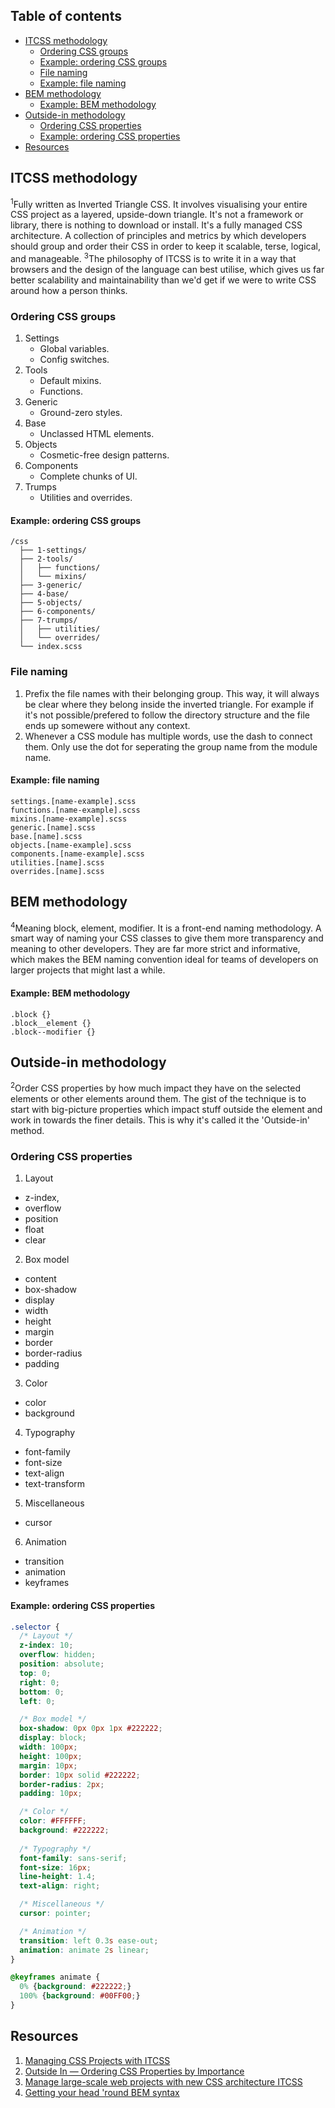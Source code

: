 ## Table of contents
- [ITCSS methodology](#itcss-methodology)
  + [Ordering CSS groups](#ordering-css-groups)
  + [Example: ordering CSS groups](#example-ordering-css-groups)
  + [File naming](#file-naming)
  + [Example: file naming](#example-file-naming)
- [BEM methodology](#bem-methodology)
  + [Example: BEM methodology](#example-bem-methodology)
- [Outside-in methodology](#outside-in-methodology)
  + [Ordering CSS properties](#ordering-css-properties)
  + [Example: ordering CSS properties](#example-ordering-css-properties)
- [Resources](#resources)



## ITCSS methodology
<sup>1</sup>Fully written as Inverted Triangle CSS. It involves visualising your entire CSS project as a layered, upside-down triangle. It's not a framework or library, there is nothing to download or install. It's a fully managed CSS architecture. A collection of principles and metrics by which developers should group and order their CSS in order to keep it scalable, terse, logical, and manageable. <sup>3</sup>The philosophy of ITCSS is to write it in a way that browsers and the design of the language can best utilise, which gives us far better scalability and maintainability than we'd get if we were to write CSS around how a person thinks.

### Ordering CSS groups
1. Settings
    - Global variables.
    - Config switches.
2. Tools
    - Default mixins.
    - Functions.
3. Generic
    - Ground-zero styles.
4. Base
    - Unclassed HTML elements.
5. Objects
    - Cosmetic-free design patterns.
6. Components
    - Complete chunks of UI.
7. Trumps
    - Utilities and overrides.

#### Example: ordering CSS groups
```
/css
  ├── 1-settings/
  ├── 2-tools/
  │   ├── functions/
  │   └── mixins/
  ├── 3-generic/
  ├── 4-base/
  ├── 5-objects/
  ├── 6-components/
  ├── 7-trumps/
  │   ├── utilities/
  │   └── overrides/
  └── index.scss
```

### File naming
1. Prefix the file names with their belonging group. This way, it will always be clear where they belong inside the inverted triangle. For example if it's not possible/prefered to follow the directory structure and the file ends up somewere without any context.
2. Whenever a CSS module has multiple words, use the dash to connect them. Only use the dot for seperating the group name from the module name.

#### Example: file naming
```
settings.[name-example].scss
functions.[name-example].scss
mixins.[name-example].scss
generic.[name].scss
base.[name].scss
objects.[name-example].scss
components.[name-example].scss
utilities.[name].scss
overrides.[name].scss
```



## BEM methodology
<sup>4</sup>Meaning block, element, modifier. It is a front-end naming methodology. A smart way of naming your CSS classes to give them more transparency and meaning to other developers. They are far more strict and informative, which makes the BEM naming convention ideal for teams of developers on larger projects that might last a while.

#### Example: BEM methodology
```
.block {}
.block__element {}
.block--modifier {}
```



## Outside-in methodology
<sup>2</sup>Order CSS properties by how much impact they have on the selected elements or other elements around them. The gist of the technique is to start with big-picture properties which impact stuff outside the element and work in towards the finer details. This is why it's called it the 'Outside-in' method.

### Ordering CSS properties
1. Layout
  - z-index, 
  - overflow 
  - position
  - float
  - clear
2. Box model
  - content
  - box-shadow
  - display
  - width
  - height
  - margin
  - border
  - border-radius
  - padding
3. Color
  - color
  - background
4. Typography
  - font-family
  - font-size
  - text-align
  - text-transform
5. Miscellaneous 
  - cursor
6. Animation 
  - transition
  - animation
  - keyframes

#### Example: ordering CSS properties
```css
.selector {
  /* Layout */
  z-index: 10;
  overflow: hidden;
  position: absolute;
  top: 0;
  right: 0;
  bottom: 0;
  left: 0;

  /* Box model */
  box-shadow: 0px 0px 1px #222222;
  display: block;
  width: 100px;
  height: 100px;
  margin: 10px;
  border: 10px solid #222222;
  border-radius: 2px;
  padding: 10px;

  /* Color */
  color: #FFFFFF;
  background: #222222;
  
  /* Typography */
  font-family: sans-serif;
  font-size: 16px;
  line-height: 1.4;
  text-align: right;

  /* Miscellaneous */
  cursor: pointer;

  /* Animation */
  transition: left 0.3s ease-out;
  animation: animate 2s linear;
}

@keyframes animate {
  0% {background: #222222;}
  100% {background: #00FF00;}
}
```



## Resources
1. [Managing CSS Projects with ITCSS](https://www.youtube.com/watch?v=1OKZOV-iLj4 "youtube.com/")
2. [Outside In — Ordering CSS Properties by Importance](http://webdesign.tutsplus.com/articles/outside-in-ordering-css-properties-by-importance--cms-21685 "webdesign.tutsplus.com/articles/")
3. [Manage large-scale web projects with new CSS architecture ITCSS](http://www.creativebloq.com/web-design/manage-large-scale-web-projects-new-css-architecture-itcss-41514731 "creativebloq.com/web-design/")
4. [Getting your head 'round BEM syntax](http://csswizardry.com/2013/01/mindbemding-getting-your-head-round-bem-syntax/ "csswizardry.com/2013/01/")
